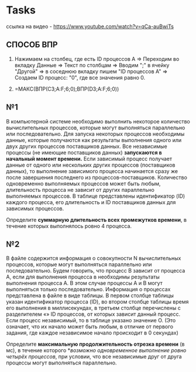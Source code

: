 # Tasks

ссылка на видео - https://www.youtube.com/watch?v=qCa-auBwiTs

## СПОСОБ ВПР

1) Нажимаем на столбец, где есть ID процессов А => Переходим во вкладку Данные => Текст по столбцам => Вводим ";" в ячейку "Другой" => в соседнюю вкладку пишем "ID процессов А" => Создаем ID процесс: "0", где все значения равно 0.

2) =МАКС(ВПР(C3;A:F;6;0);ВПР(D3;A:F;6;0))

## №1

В компьютерной системе необходимо выполнить некоторое количество вычислительных процессов, которые могут выполняться параллельно или последовательно. Для запуска некоторых процессов необходимы данные, которые получаются как результаты выполнения одного или двух других процессов поставщиков данных. Все независимые процессы (не имеющие поставщиков данных) **запускаются в начальный момент времени.** Если зависимый процесс получает данные от одного или нескольких других процессов (поставщиков данных), то выполнение зависимого процесса начинается сразу же после завершения последнего из процессов-поставщиков. Количество одновременно выполняемых процессов может быть любым, длительность процесса не зависит от других параллельно выполняемых процессов.
В таблице представлены идентификатор (ID) каждого процесса, его длительность и ID
поставщиков данных для зависимых процессов.

Определите **суммарную длительность всех промежутков времени**, в течение которых выполнялось ровно 4 процесса.


## №2
В файле содержится информация о совокупности N вычислительных процессов, которые могут выполняться параллельно или последовательно. Будем говорить, что процесс В зависит от процесса А, если для выполнения процесса в необходимы результаты выполнения процесса А. В этом случае процессы А и В могут выполняться только последовательно. Информация о процессах представлена в файле в виде таблицы. В первом столбце таблицы указан идентификатор процесса (ID), во втором столбце таблицы время его выполнения в миллисекундах, в третьем столбце перечислены с разделителем «» ID процессов, от которых зависит данный процесс. Если процесс независимый, то в таблице указано значение О. (Это означает, что их начало может быть любым, в отличие от первого задания, где каждое независимое начало происходит в 0 секундах)

Определите **максимальную продолжительность отрезка времени** (в мс), в течение которого **возможно одновременное выполнение ровно четырёх процессов*, при условии, что все независимые друг от друга процессы могут выполняться параллельно.

